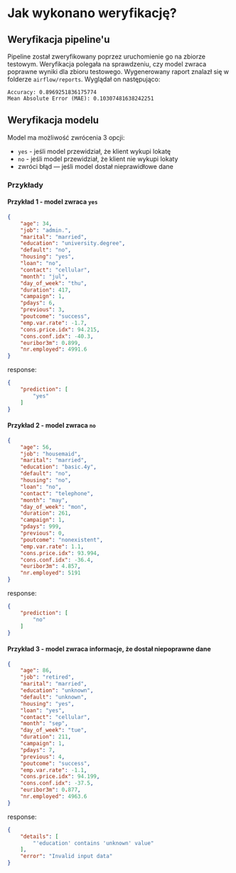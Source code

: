 # Jak wykonano weryfikację?

## Weryfikacja pipeline'u
Pipeline został zweryfikowany poprzez uruchomienie go na zbiorze testowym. Weryfikacja polegała na sprawdzeniu, czy model zwraca poprawne wyniki dla zbioru testowego.
Wygenerowany raport znalazł się w folderze `airflow/reports`.
Wyglądał on następująco:
```text
Accuracy: 0.8969251836175774
Mean Absolute Error (MAE): 0.10307481638242251
```

## Weryfikacja modelu
Model ma możliwość zwrócenia 3 opcji:
- `yes` - jeśli model przewidział, że klient wykupi lokatę
- `no` - jeśli model przewidział, że klient nie wykupi lokaty
- zwróci błąd — jeśli model dostał nieprawidłowe dane

### Przykłady
#### Przykład 1 - model zwraca `yes`
```json
{
    "age": 34,
    "job": "admin.",
    "marital": "married",
    "education": "university.degree",
    "default": "no",
    "housing": "yes",
    "loan": "no",
    "contact": "cellular",
    "month": "jul",
    "day_of_week": "thu",
    "duration": 417,
    "campaign": 1,
    "pdays": 6,
    "previous": 3,
    "poutcome": "success",
    "emp.var.rate": -1.7,
    "cons.price.idx": 94.215,
    "cons.conf.idx": -40.3,
    "euribor3m": 0.899,
    "nr.employed": 4991.6
}
```
response:
```json
{
    "prediction": [
        "yes"
    ]
}
```

#### Przykład 2 - model zwraca `no`
```json
{
    "age": 56,
    "job": "housemaid",
    "marital": "married",
    "education": "basic.4y",
    "default": "no",
    "housing": "no",
    "loan": "no",
    "contact": "telephone",
    "month": "may",
    "day_of_week": "mon",
    "duration": 261,
    "campaign": 1,
    "pdays": 999,
    "previous": 0,
    "poutcome": "nonexistent",
    "emp.var.rate": 1.1,
    "cons.price.idx": 93.994,
    "cons.conf.idx": -36.4,
    "euribor3m": 4.857,
    "nr.employed": 5191
}
```
response:
```json
{
    "prediction": [
        "no"
    ]
}
```

#### Przykład 3 - model zwraca informacje, że dostał niepoprawne dane
```json
{
    "age": 86,
    "job": "retired",
    "marital": "married",
    "education": "unknown",
    "default": "unknown",
    "housing": "yes",
    "loan": "yes",
    "contact": "cellular",
    "month": "sep",
    "day_of_week": "tue",
    "duration": 211,
    "campaign": 1,
    "pdays": 7,
    "previous": 4,
    "poutcome": "success",
    "emp.var.rate": -1.1,
    "cons.price.idx": 94.199,
    "cons.conf.idx": -37.5,
    "euribor3m": 0.877,
    "nr.employed": 4963.6
}
```
response:
```json
{
    "details": [
        "'education' contains 'unknown' value"
    ],
    "error": "Invalid input data"
}
```